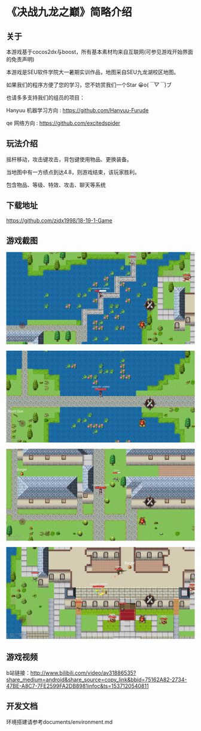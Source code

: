 # 《决战九龙之巅》简略介绍



## 关于

本游戏基于cocos2dx与boost，所有基本素材均来自互联网(可参见游戏开始界面的免责声明)

本游戏是SEU软件学院大一暑期实训作品，地图采自SEU九龙湖校区地图。

如果我们的程序方便了您的学习，您不妨赏我们一个Star 😀o(*￣▽￣*)ブ

也请多多支持我们的组员的项目：

Hanyuu  机器学习方向 : https://github.com/Hanyuu-Furude

qe 网络方向 : https://github.com/excitedspider

## 玩法介绍

摇杆移动，攻击键攻击，背包键使用物品、更换装备。

当地图中有一方绩点到达4.8，则游戏结束，该玩家胜利。

包含物品、等级、特效、攻击、聊天等系统

## 下载地址

https://github.com/zjdx1998/18-19-1-Game

## 游戏截图

![1536898970560062cd6bbd6483e63b9f7804bffbf1b7ac190](README.assets/1536898970560062cd6bbd6483e63b9f7804bffbf1b7ac190.jpg)

![Screenshot_20180914-122520_18-19-1-Game](README.assets/Screenshot_20180914-122520_18-19-1-Game.jpg)

![Screenshot_20180914-123028_18-19-1-Game](README.assets/Screenshot_20180914-123028_18-19-1-Game.jpg)

![Screenshot_20180914-123232_18-19-1-Game](README.assets/Screenshot_20180914-123232_18-19-1-Game.jpg)

## 游戏视频

b站链接：http://www.bilibili.com/video/av31886535?share_medium=android&share_source=copy_link&bbid=75162A82-2734-47BE-A8C7-7FE2599FA2DB8981infoc&ts=1537120540811

## 开发文档

环境搭建请参考documents/environment.md



